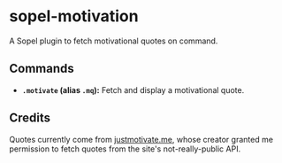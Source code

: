 # sopel-motivation

A Sopel plugin to fetch motivational quotes on command.

## Commands

- **`.motivate` (alias `.mq`):** Fetch and display a motivational quote.

## Credits

Quotes currently come from [justmotivate.me](https://justmotivate.me), whose
creator granted me permission to fetch quotes from the site's
not-really-public API.
